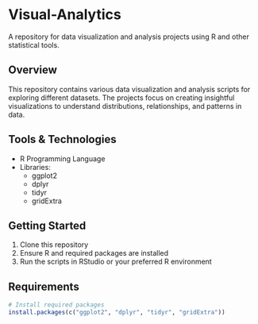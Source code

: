 # Visual-Analytics

A repository for data visualization and analysis projects using R and other statistical tools.

## Overview

This repository contains various data visualization and analysis scripts for exploring different datasets. The projects focus on creating insightful visualizations to understand distributions, relationships, and patterns in data.


## Tools & Technologies

- R Programming Language
- Libraries:
  - ggplot2
  - dplyr
  - tidyr
  - gridExtra

## Getting Started

1. Clone this repository
2. Ensure R and required packages are installed
3. Run the scripts in RStudio or your preferred R environment

## Requirements

```r
# Install required packages
install.packages(c("ggplot2", "dplyr", "tidyr", "gridExtra"))
